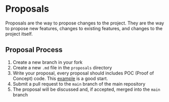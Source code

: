 # Proposals

Proposals are the way to propose changes to the project. They are the way to propose new features, changes to existing features, and changes to the project itself.

## Proposal Process

1. Create a new branch in your fork
2. Create a new `.md` file in the `proposals` directory
3. Write your proposal, every proposal should includes POC (Proof of Concept) code. This [example](https://github.com/GuanceCloud/platypus/pull/18) is a good start.
4. Submit a pull request to the `main` branch of the main repository
5. The proposal will be discussed and, if accepted, merged into the `main` branch
